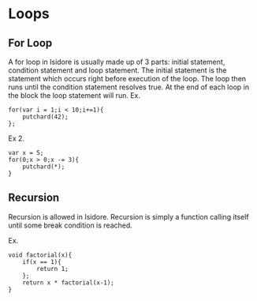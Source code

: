 # Loops
## For Loop
A for loop in Isidore is usually made up of 3 parts: initial statement, condition statement and loop statement. The initial statement is the statement which occurs right before execution of the loop. The loop then runs until the condition statement resolves true. At the end of each loop in the block the loop statement will run.
Ex.

    for(var i = 1;i < 10;i+=1){
        putchard(42);
    };

Ex 2.

    var x = 5;
    for(0;x > 0;x -= 3){
        putchard(*);
    }



## Recursion
Recursion is allowed in Isidore. Recursion is simply a function calling itself until some break condition is reached.

Ex.

    void factorial(x){
        if(x == 1){
            return 1;
        };
        return x * factorial(x-1);
    }